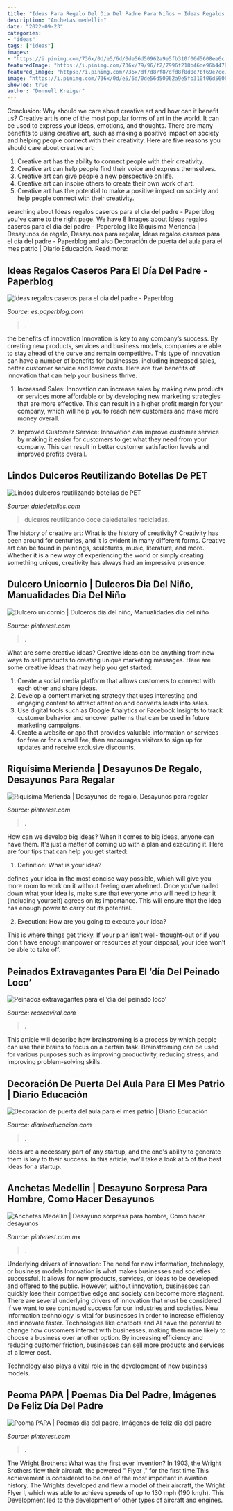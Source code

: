 ```yaml
---
title: "Ideas Para Regalo Del Dia Del Padre Para Niños ~ Ideas Regalos Caseros Para El Día Del Padre"
description: "Anchetas medellin"
date: "2022-09-23"
categories:
- "ideas"
tags: ["ideas"]
images:
- "https://i.pinimg.com/736x/0d/e5/6d/0de56d50962a9e5fb310f06d5608ee6c.jpg"
featuredImage: "https://i.pinimg.com/736x/79/96/f2/7996f218b46de96b447604cb8d8bfa9d.jpg"
featured_image: "https://i.pinimg.com/736x/df/d8/f8/dfd8f8d0e7bf69e7ce7c000015c7654e.jpg"
image: "https://i.pinimg.com/736x/0d/e5/6d/0de56d50962a9e5fb310f06d5608ee6c.jpg"
ShowToc: true
author: "Donnell Kreiger"
---
```



Conclusion: Why should we care about creative art and how can it benefit us?
Creative art is one of the most popular forms of art in the world. It can be used to express your ideas, emotions, and thoughts. There are many benefits to using creative art, such as making a positive impact on society and helping people connect with their creativity. Here are five reasons you should care about creative art: 
1) Creative art has the ability to connect people with their creativity.
2) Creative art can help people find their voice and express themselves.
3) Creative art can give people a new perspective on life.
4) Creative art can inspire others to create their own work of art.
5) Creative art has the potential to make a positive impact on society and help people connect with their creativity.

	

		
searching about Ideas regalos caseros para el día del padre - Paperblog you've came to the right page. We have 8 Images about Ideas regalos caseros para el día del padre - Paperblog like Riquísima Merienda | Desayunos de regalo, Desayunos para regalar, Ideas regalos caseros para el día del padre - Paperblog and also Decoración de puerta del aula para el mes patrio | Diario Educación. Read more:
		
    
## Ideas Regalos Caseros Para El Día Del Padre - Paperblog

<img loading=lazy src="https://m1.paperblog.com/i/248/2488406/ideas-regalos-caseros-el-dia-del-padre-T-brdrdw.jpeg" onerror="this.onerror=null;this.src='https://tse3.mm.bing.net/th?id=OIP.8ip3oqaJrFOglnOAkBZTfwAAAA&amp;pid=15.1';" alt="Ideas regalos caseros para el día del padre - Paperblog">

_Source: es.paperblog.com_

>. 

	

the benefits of innovation
Innovation is key to any company’s success. By creating new products, services and business models, companies are able to stay ahead of the curve and remain competitive. This type of innovation can have a number of benefits for businesses, including increased sales, better customer service and lower costs. Here are five benefits of innovation that can help your business thrive.
1. Increased Sales: Innovation can increase sales by making new products or services more affordable or by developing new marketing strategies that are more effective. This can result in a higher profit margin for your company, which will help you to reach new customers and make more money overall.

2. Improved Customer Service: Innovation can improve customer service by making it easier for customers to get what they need from your company. This can result in better customer satisfaction levels and improved profits overall.


    
## Lindos Dulceros Reutilizando Botellas De PET

<img loading=lazy src="http://i1.wp.com/www.daledetalles.com/wp-content/uploads/2016/08/dulceros-con-envases18.jpg" onerror="this.onerror=null;this.src='https://tse3.mm.bing.net/th?id=OIP.b14Tsm-YZoRM2FzVqt7oywHaFj&amp;pid=15.1';" alt="Lindos dulceros reutilizando botellas de PET">

_Source: daledetalles.com_

>dulceros reutilizando doce daledetalles recicladas. 

	

The history of creative art: What is the history of creativity?
Creativity has been around for centuries, and it is evident in many different forms. Creative art can be found in paintings, sculptures, music, literature, and more. Whether it is a new way of experiencing the world or simply creating something unique, creativity has always had an impressive presence.

    
## Dulcero Unicornio | Dulceros Dia Del Niño, Manualidades Dia Del Niño

<img loading=lazy src="https://i.pinimg.com/736x/df/d8/f8/dfd8f8d0e7bf69e7ce7c000015c7654e.jpg" onerror="this.onerror=null;this.src='https://tse2.mm.bing.net/th?id=OIP.NrB1AJQXsXi4q0B1ddyyowHaJ3&amp;pid=15.1';" alt="Dulcero unicornio | Dulceros dia del niño, Manualidades dia del niño">

_Source: pinterest.com_

>. 

	

What are some creative ideas?
Creative ideas can be anything from new ways to sell products to creating unique marketing messages. Here are some creative ideas that may help you get started: 
1. Create a social media platform that allows customers to connect with each other and share ideas. 
2. Develop a content marketing strategy that uses interesting and engaging content to attract attention and converts leads into sales. 
3. Use digital tools such as Google Analytics or Facebook Insights to track customer behavior and uncover patterns that can be used in future marketing campaigns. 
4. Create a website or app that provides valuable information or services for free or for a small fee, then encourages visitors to sign up for updates and receive exclusive discounts.

    
## Riquísima Merienda | Desayunos De Regalo, Desayunos Para Regalar

<img loading=lazy src="https://i.pinimg.com/736x/79/96/f2/7996f218b46de96b447604cb8d8bfa9d.jpg" onerror="this.onerror=null;this.src='https://tse2.mm.bing.net/th?id=OIP.0rKAAoX2WDtppI5Ibe09mgHaHa&amp;pid=15.1';" alt="Riquísima Merienda | Desayunos de regalo, Desayunos para regalar">

_Source: pinterest.com_

>. 

	

How can we develop big ideas?
When it comes to big ideas, anyone can have them. It's just a matter of coming up with a plan and executing it. Here are four tips that can help you get started:
1. Definition: What is your idea?

 defines your idea in the most concise way possible, which will give you more room to work on it without feeling overwhelmed. Once you've nailed down what your idea is, make sure that everyone who will need to hear it (including yourself) agrees on its importance. This will ensure that the idea has enough power to carry out its potential.

2. Execution: How are you going to execute your idea?

This is where things get tricky. If your plan isn't well- thought-out or if you don't have enough manpower or resources at your disposal, your idea won't be able to take off.

    
## Peinados Extravagantes Para El ‘día Del Peinado Loco’

<img loading=lazy src="https://www.recreoviral.com/wp-content/uploads/2016/03/Los-peinados-más-extravagantes-del-día-del-peinado-loco-2.jpg" onerror="this.onerror=null;this.src='https://tse3.mm.bing.net/th?id=OIP.53_HLDNUhDna1cUa9oZlpQHaHa&amp;pid=15.1';" alt="Peinados extravagantes para el ‘día del peinado loco’">

_Source: recreoviral.com_

>. 

	

This article will describe how brainstroming is a process by which people can use their brains to focus on a certain task. Brainstroming can be used for various purposes such as improving productivity, reducing stress, and improving problem-solving skills.

    
## Decoración De Puerta Del Aula Para El Mes Patrio | Diario Educación

<img loading=lazy src="https://diarioeducacion.com/wp-content/uploads/2018/08/puertas-independencia-7.jpg" onerror="this.onerror=null;this.src='https://tse1.mm.bing.net/th?id=OIP.VTyoVhF0yydklbwkJilzOwHaJ4&amp;pid=15.1';" alt="Decoración de puerta del aula para el mes patrio | Diario Educación">

_Source: diarioeducacion.com_

>. 

	

Ideas are a necessary part of any startup, and the one's ability to generate them is key to their success. In this article, we'll take a look at 5 of the best ideas for a startup.

    
## Anchetas Medellin | Desayuno Sorpresa Para Hombre, Como Hacer Desayunos

<img loading=lazy src="https://i.pinimg.com/736x/20/30/87/203087ea7c1fbb8cd2bb2c10f6cfdffd.jpg" onerror="this.onerror=null;this.src='https://tse2.mm.bing.net/th?id=OIP.fT3L_oeGwBwbGsNMKLFavQHaJB&amp;pid=15.1';" alt="Anchetas Medellin | Desayuno sorpresa para hombre, Como hacer desayunos">

_Source: pinterest.com.mx_

>. 

	

Underlying drivers of innovation: The need for new information, technology, or business models
Innovation is what makes businesses and societies successful. It allows for new products, services, or ideas to be developed and offered to the public. However, without innovation, businesses can quickly lose their competitive edge and society can become more stagnant. There are several underlying drivers of innovation that must be considered if we want to see continued success for our industries and societies.
New information technology is vital for businesses in order to increase efficiency and innovate faster. Technologies like chatbots and AI have the potential to change how customers interact with businesses, making them more likely to choose a business over another option. By increasing efficiency and reducing customer friction, businesses can sell more products and services at a lower cost.

Technology also plays a vital role in the development of new business models.

    
## Peoma PAPA | Poemas Dia Del Padre, Imágenes De Feliz Día Del Padre

<img loading=lazy src="https://i.pinimg.com/736x/0d/e5/6d/0de56d50962a9e5fb310f06d5608ee6c.jpg" onerror="this.onerror=null;this.src='https://tse2.mm.bing.net/th?id=OIP.jEwwrepn8VE-dqOKYDp8cwHaLP&amp;pid=15.1';" alt="Peoma PAPA | Poemas dia del padre, Imágenes de feliz día del padre">

_Source: pinterest.com_

>. 

	

The Wright Brothers: What was the first ever invention?
In 1903, the Wright Brothers flew their aircraft, the powered " Flyer ," for the first time.This achievement is considered to be one of the most important in aviation history. The Wrights developed and flew a model of their aircraft, the Wright Flyer I, which was able to achieve speeds of up to 130 mph (190 km/h). This Development led to the development of other types of aircraft and engines.

